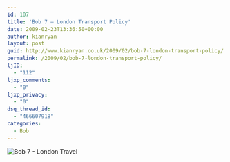 ```yaml
---
id: 107
title: 'Bob 7 – London Transport Policy'
date: 2009-02-23T13:36:50+00:00
author: kianryan
layout: post
guid: http://www.kianryan.co.uk/2009/02/bob-7-london-transport-policy/
permalink: /2009/02/bob-7-london-transport-policy/
ljID:
  - "112"
ljxp_comments:
  - "0"
ljxp_privacy:
  - "0"
dsq_thread_id:
  - "466607918"
categories:
  - Bob
---
```

<img class="alignnone size-full wp-image-106" title="Bob 7 - London Travel" src="/assets/images/2009/02/7-london-travel.jpg" alt="Bob 7 - London Travel"   srcset="/assets/images/2009/02/7-london-travel.jpg 600w, /assets/images/2009/02/7-london-travel-300x218.jpg 300w" sizes="(max-width: 600px) 100vw, 600px" />